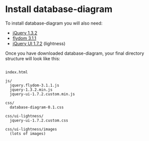 # Install database-diagram #

To install database-diagram you will also need:

  * [jQuery 1.3.2](http://jquery.com/)
  * [flydom 3.1.1](http://dohpaz.com/flydom/)
  * [jQuery UI 1.7.2](http://jqueryui.com/) (lightness)

Once you have downloaded database-diagram, your final directory structure will look like this:

```

index.html

js/
  jquery.flydom-3.1.1.js
  jquery-1.3.2.min.js
  jquery-ui-1.7.2.custom.min.js

css/
  database-diagram-0.1.css

css/ui-lightness/
  jquery-ui-1.7.2.custom.css

css/ui-lightness/images
  (lots of images)
```